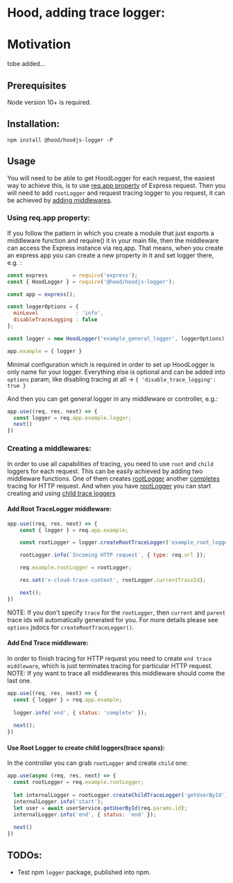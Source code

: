 # Hood, adding trace logger:

# Motivation
tobe added...

## Prerequisites

Node version 10+ is required.

## Installation:
``
npm install @hood/hoodjs-logger -P
``

## Usage
You will need to be able to get HoodLogger for each request, the easiest way to achieve this, is to use [req.app property](#using-reqapp-property) of Express request.
Then you will need to add `rootLogger` and request tracing logger to you request, it can be achieved by [adding middlewares](#creating-a-middlewares).

### Using req.app property:
If you follow the pattern in which you create a module that just exports a middleware function and require() it in your main file, then the middleware can access the Express instance via req.app. 
That means, when you create an express app you can create a new property in it and set logger there, e.g. :

```js
const express        = require('express');
const { HoodLogger } = require('@hood/hoodjs-logger');

const app = express();

const loggerOptions = {
  minLevel            : 'info',
  disableTraceLogging : false
};

const logger = new HoodLogger('example_general_logger', loggerOptions);

app.example = { logger }
```
Minimal configuration which is required in order to set up HoodLogger is only name for your logger.
Everything else is optional and can be added into `options` param, like disabling tracing at all -> `{ 'disable_trace_logging': true }` 

And then you can get general logger in any middleware or controller, e.g.:
```js
app.use((req, res, next) => {
  const logger = req.app.example.logger;
  next()
})
```

### Creating a middlewares:
In order to use all capabilities of tracing, you need to use `root` and `child` loggers for each request.
This can be easily achieved by adding two middleware functions. 
One of them creates [rootLogger](#add-root-tracelogger-middleware) another [completes](#add-end-trace-middleware) tracing for HTTP request.
And when you have [rootLogger](#add-root-tracelogger-middleware) you can start creating and using [child trace loggers](#use-root-logger-to-create-child-loggerstrace-spans)

#### Add Root TraceLogger middleware:
```js
app.use((req, res, next) => {
    const { logger } = req.app.example;

    const rootLogger = logger.createRootTraceLogger('example_root_logger');

    rootLogger.info(`Incoming HTTP request`, { type: req.url });

    req.example.rootLogger = rootLogger;

    res.set('x-cloud-trace-context', rootLogger.currentTraceId);

    next();
})
```
NOTE: If you don't specify `trace` for the `rootLogger`, then `current` and `parent` trace ids will automatically generated for you.
For more details please see `options` jsdocs for `createRootTraceLogger()`.

#### Add End Trace middleware:
In order to finish tracing for HTTP request you need to create `end trace middleware`, which is just terminates tracing for particular HTTP request.
NOTE: If yoy want to trace all middlewares this middleware should come the last one.
```js
app.use((req, res, next) => {
  const { logger } = req.app.example;
  
  logger.info('end', { status: 'complete' });
  
  next();
})
```

#### Use Root Logger to create child loggers(trace spans):
In the controller you can grab `rootLogger` and create `child` one:
 
```js
app.use(async (req, res, next) => {
  const rootLogger = req.example.rootLogger;
  
  let internalLogger = rootLogger.createChildTraceLogger('getUserById');
  internalLogger.info('start');
  let user = await userService.getUserById(req.params.id);
  internalLogger.info('end', { status: 'end' });
  
  next()
})
```

## TODOs:
* Test npm `logger` package, published into npm. 


